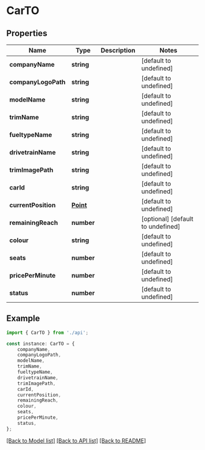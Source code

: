 # CarTO


## Properties

Name | Type | Description | Notes
------------ | ------------- | ------------- | -------------
**companyName** | **string** |  | [default to undefined]
**companyLogoPath** | **string** |  | [default to undefined]
**modelName** | **string** |  | [default to undefined]
**trimName** | **string** |  | [default to undefined]
**fueltypeName** | **string** |  | [default to undefined]
**drivetrainName** | **string** |  | [default to undefined]
**trimImagePath** | **string** |  | [default to undefined]
**carId** | **string** |  | [default to undefined]
**currentPosition** | [**Point**](Point.md) |  | [default to undefined]
**remainingReach** | **number** |  | [optional] [default to undefined]
**colour** | **string** |  | [default to undefined]
**seats** | **number** |  | [default to undefined]
**pricePerMinute** | **number** |  | [default to undefined]
**status** | **number** |  | [default to undefined]

## Example

```typescript
import { CarTO } from './api';

const instance: CarTO = {
    companyName,
    companyLogoPath,
    modelName,
    trimName,
    fueltypeName,
    drivetrainName,
    trimImagePath,
    carId,
    currentPosition,
    remainingReach,
    colour,
    seats,
    pricePerMinute,
    status,
};
```

[[Back to Model list]](../README.md#documentation-for-models) [[Back to API list]](../README.md#documentation-for-api-endpoints) [[Back to README]](../README.md)
